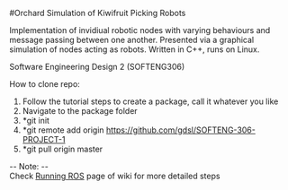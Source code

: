 #Orchard Simulation of Kiwifruit Picking Robots

Implementation of invidiual robotic nodes with varying behaviours and message passing between one another. Presented via a graphical simulation of nodes acting as robots. Written in C++, runs on Linux.

Software Engineering Design 2 (SOFTENG306)
  
How to clone repo:  
1. Follow the tutorial steps to create a package, call it whatever you like  
2. Navigate to the package folder  
3. *git init  
4. *git remote add origin https://github.com/gdsl/SOFTENG-306-PROJECT-1  
5. *git pull origin master  

-- Note: --  
Check [Running ROS](https://github.com/xShay/SE306-ROS/wiki) page of wiki for more detailed steps
